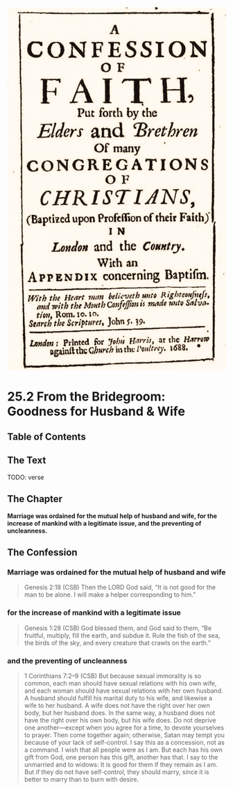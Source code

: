 <img class="intro-right" src="art-1689.png">

# 25.2 From the Bridegroom: Goodness for Husband & Wife

## Table of Contents

<!-- toc -->

## The Text

TODO: verse

## The Chapter

**Marriage was ordained for the mutual help of husband and wife, for the increase of mankind with a legitimate issue, and the preventing of uncleanness.**

## The Confession

### Marriage was ordained for the mutual help of husband and wife

>Genesis 2:18 (CSB) Then the LORD God said, “It is not good for the man to be alone. I will make a helper corresponding to him.”

### for the increase of mankind with a legitimate issue

>Genesis 1:28 (CSB) God blessed them, and God said to them, “Be fruitful, multiply, fill the earth, and subdue it. Rule the fish of the sea, the birds of the sky, and every creature that crawls on the earth.”

### and the preventing of uncleanness

>1 Corinthians 7:2–9 (CSB) But because sexual immorality is so common, each man should have sexual relations with his own wife, and each woman should have sexual relations with her own husband. A husband should fulfill his marital duty to his wife, and likewise a wife to her husband. A wife does not have the right over her own body, but her husband does. In the same way, a husband does not have the right over his own body, but his wife does. Do not deprive one another—except when you agree for a time, to devote yourselves to prayer. Then come together again; otherwise, Satan may tempt you because of your lack of self-control. I say this as a concession, not as a command. I wish that all people were as I am. But each has his own gift from God, one person has this gift, another has that. I say to the unmarried and to widows: It is good for them if they remain as I am. But if they do not have self-control, they should marry, since it is better to marry than to burn with desire.
